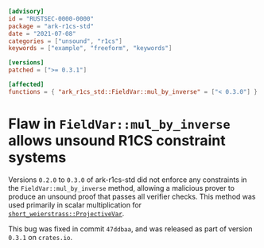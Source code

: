 ```toml
[advisory]
id = "RUSTSEC-0000-0000"
package = "ark-r1cs-std"
date = "2021-07-08"
categories = ["unsound", "r1cs"]
keywords = ["example", "freeform", "keywords"]

[versions]
patched = [">= 0.3.1"]

[affected]
functions = { "ark_r1cs_std::FieldVar::mul_by_inverse" = ["< 0.3.0"] }
```

# Flaw in `FieldVar::mul_by_inverse` allows unsound R1CS constraint systems

Versions `0.2.0` to `0.3.0` of ark-r1cs-std did not enforce any constraints in the `FieldVar::mul_by_inverse` method, allowing a malicious prover to produce an unsound proof that passes all verifier checks.
This method was used primarily in scalar multiplication for [`short_weierstrass::ProjectiveVar`](https://docs.rs/ark-r1cs-std/0.3.0/ark_r1cs_std/groups/curves/short_weierstrass/struct.ProjectiveVar.html).

This bug was fixed in commit `47ddbaa`, and was released as part of version `0.3.1` on `crates.io`.
